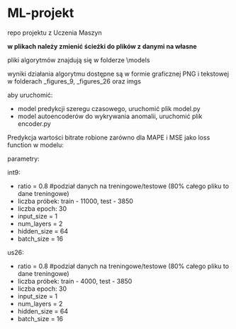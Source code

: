 # ML-projekt
repo projektu z Uczenia Maszyn

**w plikach należy zmienić ścieżki do plików z danymi na własne**

pliki algorytmów znajdują się w folderze \models

wyniki działania algorytmu dostępne są w formie graficznej PNG i tekstowej w folderach _figures_9, _figures_26 oraz imgs

aby uruchomić:
- model predykcji szeregu czasowego, uruchomić plik model.py
- model autoencoderów do wykrywania anomalii, uruchomić plik encoder.py

Predykcja wartości bitrate robione zarówno dla MAPE i MSE jako loss function w modelu:

parametry:

int9:
- ratio = 0.8 #podział danych na treningowe/testowe (80% całego pliku to dane treningowe)
- liczba próbek: train - 11000, test - 3850
- liczba epoch: 30
- input_size = 1
- num_layers = 2
- hidden_size = 64
- batch_size = 16

us26:
- ratio = 0.8 #podział danych na treningowe/testowe (80% całego pliku to dane treningowe)
- liczba próbek: train - 4000, test - 3850
- liczba epoch: 30
- input_size = 1
- num_layers = 2
- hidden_size = 64
- batch_size = 16
